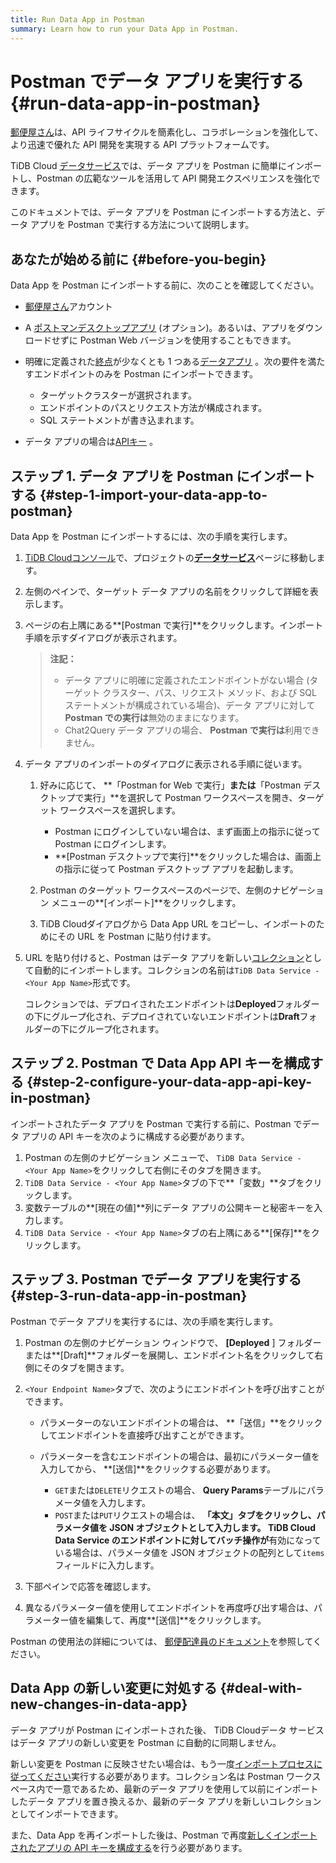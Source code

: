 ```yaml
---
title: Run Data App in Postman
summary: Learn how to run your Data App in Postman.
---
```


# Postman でデータ アプリを実行する {#run-data-app-in-postman}

[郵便屋さん](https://www.postman.com/)は、API ライフサイクルを簡素化し、コラボレーションを強化して、より迅速で優れた API 開発を実現する API プラットフォームです。

TiDB Cloud [データサービス](https://tidbcloud.com/console/data-service)では、データ アプリを Postman に簡単にインポートし、Postman の広範なツールを活用して API 開発エクスペリエンスを強化できます。

このドキュメントでは、データ アプリを Postman にインポートする方法と、データ アプリを Postman で実行する方法について説明します。

## あなたが始める前に {#before-you-begin}

Data App を Postman にインポートする前に、次のことを確認してください。

-   [郵便屋さん](https://www.postman.com/)アカウント

-   A [ポストマンデスクトップアプリ](https://www.postman.com/downloads) (オプション)。あるいは、アプリをダウンロードせずに Postman Web バージョンを使用することもできます。

-   明確に定義された[終点](/tidb-cloud/data-service-manage-endpoint.md)が少なくとも 1 つある[データアプリ](/tidb-cloud/data-service-manage-data-app.md) 。次の要件を満たすエンドポイントのみを Postman にインポートできます。

    -   ターゲットクラスターが選択されます。
    -   エンドポイントのパスとリクエスト方法が構成されます。
    -   SQL ステートメントが書き込まれます。

-   データ アプリの場合は[APIキー](/tidb-cloud/data-service-api-key.md#create-an-api-key) 。

## ステップ 1. データ アプリを Postman にインポートする {#step-1-import-your-data-app-to-postman}

Data App を Postman にインポートするには、次の手順を実行します。

1.  [TiDB Cloudコンソール](https://tidbcloud.com)で、プロジェクトの[**データサービス**](https://tidbcloud.com/console/data-service)ページに移動します。

2.  左側のペインで、ターゲット データ アプリの名前をクリックして詳細を表示します。

3.  ページの右上隅にある**[Postman で実行]**をクリックします。インポート手順を示すダイアログが表示されます。

    > **注記：**
    >
    > -   データ アプリに明確に定義されたエンドポイントがない場合 (ターゲット クラスター、パス、リクエスト メソッド、および SQL ステートメントが構成されている場合)、データ アプリに対して**Postman での実行は**無効のままになります。
    > -   Chat2Query データ アプリの場合、 **Postman で実行は**利用できません。

4.  データ アプリのインポートのダイアログに表示される手順に従います。

    1.  好みに応じて、 **「Postman for Web で実行」**または**「Postman デスクトップで実行」**を選択して Postman ワークスペースを開き、ターゲット ワークスペースを選択します。

        -   Postman にログインしていない場合は、まず画面上の指示に従って Postman にログインします。
        -   **[Postman デスクトップで実行]**をクリックした場合は、画面上の指示に従って Postman デスクトップ アプリを起動します。

    2.  Postman のターゲット ワークスペースのページで、左側のナビゲーション メニューの**[インポート]**をクリックします。

    3.  TiDB Cloudダイアログから Data App URL をコピーし、インポートのためにその URL を Postman に貼り付けます。

5.  URL を貼り付けると、Postman はデータ アプリを新しい[コレクション](https://learning.postman.com/docs/collections/collections-overview)として自動的にインポートします。コレクションの名前は`TiDB Data Service - <Your App Name>`形式です。

    コレクションでは、デプロイされたエンドポイントは**Deployed**フォルダーの下にグループ化され、デプロイされていないエンドポイントは**Draft**フォルダーの下にグループ化されます。

## ステップ 2. Postman で Data App API キーを構成する {#step-2-configure-your-data-app-api-key-in-postman}

インポートされたデータ アプリを Postman で実行する前に、Postman でデータ アプリの API キーを次のように構成する必要があります。

1.  Postman の左側のナビゲーション メニューで、 `TiDB Data Service - <Your App Name>`をクリックして右側にそのタブを開きます。
2.  `TiDB Data Service - <Your App Name>`タブの下で**「変数」**タブをクリックします。
3.  変数テーブルの**[現在の値]**列にデータ アプリの公開キーと秘密キーを入力します。
4.  `TiDB Data Service - <Your App Name>`タブの右上隅にある**[保存]**をクリックします。

## ステップ 3. Postman でデータ アプリを実行する {#step-3-run-data-app-in-postman}

Postman でデータ アプリを実行するには、次の手順を実行します。

1.  Postman の左側のナビゲーション ウィンドウで、 **[Deployed** ] フォルダーまたは**[Draft]**フォルダーを展開し、エンドポイント名をクリックして右側にそのタブを開きます。

2.  `<Your Endpoint Name>`タブで、次のようにエンドポイントを呼び出すことができます。

    -   パラメーターのないエンドポイントの場合は、 **「送信」**をクリックしてエンドポイントを直接呼び出すことができます。
    -   パラメーターを含むエンドポイントの場合は、最初にパラメーター値を入力してから、 **[送信]**をクリックする必要があります。

        -   `GET`または`DELETE`リクエストの場合、 **Query Params**テーブルにパラメータ値を入力します。
        -   `POST`または`PUT`リクエストの場合は、 **「本文」**タブをクリックし、パラメータ値を JSON オブジェクトとして入力します。 TiDB Cloud Data Service のエンドポイントに対して**バッチ操作が**有効になっている場合は、パラメータ値を JSON オブジェクトの配列として`items`フィールドに入力します。

3.  下部ペインで応答を確認します。

4.  異なるパラメーター値を使用してエンドポイントを再度呼び出す場合は、パラメーター値を編集して、再度**[送信]**をクリックします。

Postman の使用法の詳細については、 [郵便配達員のドキュメント](https://learning.postman.com/docs)を参照してください。

## Data App の新しい変更に対処する {#deal-with-new-changes-in-data-app}

データ アプリが Postman にインポートされた後、 TiDB Cloudデータ サービスはデータ アプリの新しい変更を Postman に自動的に同期しません。

新しい変更を Postman に反映させたい場合は、もう一度[インポートプロセスに従ってください](#step-1-import-your-data-app-to-postman)実行する必要があります。コレクション名は Postman ワークスペース内で一意であるため、最新のデータ アプリを使用して以前にインポートしたデータ アプリを置き換えるか、最新のデータ アプリを新しいコレクションとしてインポートできます。

また、Data App を再インポートした後は、Postman で再度[新しくインポートされたアプリの API キーを構成する](#step-2-configure-your-data-app-api-key-in-postman)を行う必要があります。
